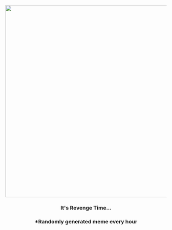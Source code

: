 <p align="center">
        <img src="https://i.redd.it/4kya5h86tbd91.gif" width="600" height="600">
        </p>
        <h3 align="center">It's Revenge Time...</h3>
        <h3 align="center">*Randomly generated meme every hour</h3>
    